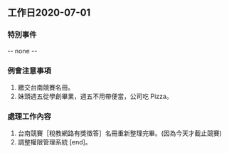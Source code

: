 ## 工作日2020-07-01
### 特別事件
-- none --

### 例會注意事項
1. 繳交台南競賽名冊。
1. 妹頭週五從學創畢業，週五不用帶便當，公司吃 Pizza。

### 處理工作內容
1. 台南競賽［稅教網路有獎徵答］名冊重新整理完畢。(因為今天才截止競賽)
1. 調整權限管理系統 [end]。